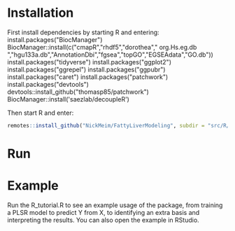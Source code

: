 # Installation
First install dependencies by starting R and entering:
install.packages("BiocManager")
BiocManager::install(c("cmapR","rhdf5","dorothea"," org.Hs.eg.db ","hgu133a.db","AnnotationDbi","fgsea","topGO","EGSEAdata","GO.db"))
install.packages("tidyverse")
install.packages("ggplot2")
install.packages("ggrepel")
install.packages("ggpubr")
install.packages("caret")
install.packages("patchwork")
install.packages("devtools")
devtools::install_github("thomasp85/patchwork")
BiocManager::install('saezlab/decoupleR')

Then start R and enter:
``` r
remotes::install_github("NickMeim/FattyLiverModeling", subdir = "src/R/LIV2Trans")
```

# Run

# Example
Run the R_tutorial.R to see an example usage of the package, from training a PLSR model to predict Y from X, to identifying an extra basis and interpreting the results.
You can also open the example in RStudio.